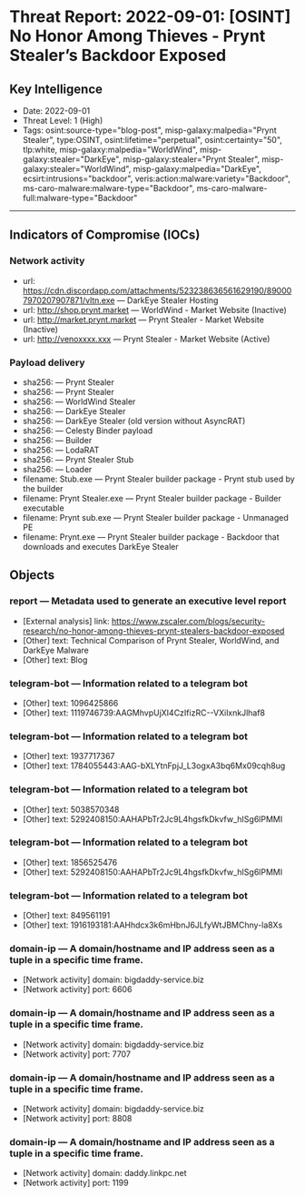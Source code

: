 # Threat Report: 2022-09-01: [OSINT] No Honor Among Thieves - Prynt Stealer’s Backdoor Exposed


## Key Intelligence
* Date: 2022-09-01
* Threat Level: 1 (High)
* Tags: osint:source-type="blog-post", misp-galaxy:malpedia="Prynt Stealer", type:OSINT, osint:lifetime="perpetual", osint:certainty="50", tlp:white, misp-galaxy:malpedia="WorldWind", misp-galaxy:stealer="DarkEye", misp-galaxy:stealer="Prynt Stealer", misp-galaxy:stealer="WorldWind", misp-galaxy:malpedia="DarkEye", ecsirt:intrusions="backdoor", veris:action:malware:variety="Backdoor", ms-caro-malware:malware-type="Backdoor", ms-caro-malware-full:malware-type="Backdoor"

---

## Indicators of Compromise (IOCs)
### Network activity
* url: https://cdn.discordapp.com/attachments/523238636561629190/890007970207907871/vltn.exe — DarkEye Stealer Hosting
* url: http://shop.prynt.market — WorldWind - Market Website (Inactive)
* url: http://market.prynt.market — Prynt Stealer - Market Website (Inactive)
* url: http://venoxxxx.xxx — Prynt Stealer - Market Website (Active)

### Payload delivery
* sha256: <sha256> — Prynt Stealer
* sha256: <sha256> — Prynt Stealer
* sha256: <sha256> — WorldWind Stealer
* sha256: <sha256> — DarkEye Stealer
* sha256: <sha256> — DarkEye Stealer (old version without AsyncRAT)
* sha256: <sha256> — Celesty Binder payload
* sha256: <sha256> — Builder
* sha256: <sha256> — LodaRAT
* sha256: <sha256> — Prynt Stealer Stub
* sha256: <sha256> — Loader
* filename: Stub.exe — Prynt Stealer builder package - Prynt stub used by the builder
* filename: Prynt Stealer.exe — Prynt Stealer builder package - Builder executable
* filename: Prynt sub.exe — Prynt Stealer builder package - Unmanaged PE
* filename: Prynt.exe — Prynt Stealer builder package - Backdoor that downloads and executes DarkEye Stealer

## Objects
### report — Metadata used to generate an executive level report
* [External analysis] link: https://www.zscaler.com/blogs/security-research/no-honor-among-thieves-prynt-stealers-backdoor-exposed
* [Other] text: Technical Comparison of Prynt Stealer, WorldWind, and DarkEye Malware
* [Other] text: Blog

### telegram-bot — Information related to a telegram bot
* [Other] text: 1096425866
* [Other] text: 1119746739:AAGMhvpUjXI4CzIfizRC--VXilxnkJlhaf8

### telegram-bot — Information related to a telegram bot
* [Other] text: 1937717367
* [Other] text: 1784055443:AAG-bXLYtnFpjJ_L3ogxA3bq6Mx09cqh8ug

### telegram-bot — Information related to a telegram bot
* [Other] text: 5038570348
* [Other] text: 5292408150:AAHAPbTr2Jc9L4hgsfkDkvfw_hISg6lPMMI

### telegram-bot — Information related to a telegram bot
* [Other] text: 1856525476
* [Other] text: 5292408150:AAHAPbTr2Jc9L4hgsfkDkvfw_hISg6lPMMI

### telegram-bot — Information related to a telegram bot
* [Other] text: 849561191
* [Other] text: 1916193181:AAHhdcx3k6mHbnJ6JLfyWtJBMChny-la8Xs

### domain-ip — A domain/hostname and IP address seen as a tuple in a specific time frame.
* [Network activity] domain: bigdaddy-service.biz
* [Network activity] port: 6606

### domain-ip — A domain/hostname and IP address seen as a tuple in a specific time frame.
* [Network activity] domain: bigdaddy-service.biz
* [Network activity] port: 7707

### domain-ip — A domain/hostname and IP address seen as a tuple in a specific time frame.
* [Network activity] domain: bigdaddy-service.biz
* [Network activity] port: 8808

### domain-ip — A domain/hostname and IP address seen as a tuple in a specific time frame.
* [Network activity] domain: daddy.linkpc.net
* [Network activity] port: 1199
